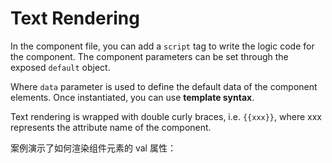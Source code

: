<template is="exm-article">
<a href="../../publics/examples/render-text/demo.html" preview></a>
<a href="../../publics/examples/render-text/text-demo.html" main></a>
</template>

# Text Rendering

In the component file, you can add a `script` tag to write the logic code for the component. The component parameters can be set through the exposed `default` object.

Where
	`data` parameter is used to define the default data of the component elements. Once instantiated, you can use **template syntax**.

Text rendering is wrapped with double curly braces, i.e. `{{xxx}}`, where xxx represents the attribute name of the component.

案例演示了如何渲染组件元素的 val 属性：
